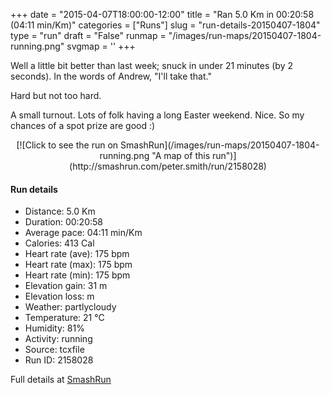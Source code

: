 +++
date = "2015-04-07T18:00:00-12:00"
title = "Ran 5.0 Km in 00:20:58 (04:11 min/Km)"
categories = ["Runs"]
slug = "run-details-20150407-1804"
type = "run"
draft = "False"
runmap = "/images/run-maps/20150407-1804-running.png"
svgmap = '<polyline points="95 78, 79 83, 72 95, 67 94, 52 100, 42 98, 40 81, 4 72, 18 37, 46 13, 57 0, 65 0, 69 4, 67 7, 52 20, 30 43, 49 22, 68 3, 56 2, 21 34, 5 72, 41 81, 40 95, 47 100, 70 97, 85 80, 95 78, 97 73">'
+++

Well a little bit better than last week; snuck in under 21 minutes (by 2 seconds). In the words of Andrew, "I'll take that."

Hard but not too hard. 

A small turnout. Lots of folk having a long Easter weekend. Nice. So my chances of a spot prize are good :)




<!--more-->

<center>
[![Click to see the run on SmashRun](/images/run-maps/20150407-1804-running.png "A map of this run")](http://smashrun.com/peter.smith/run/2158028)
</center>

#### Run details

* Distance: 5.0 Km
* Duration: 00:20:58
* Average pace: 04:11 min/Km
* Calories: 413 Cal
* Heart rate (ave): 175 bpm
* Heart rate (max): 175 bpm
* Heart rate (min): 175 bpm
* Elevation gain: 31 m
* Elevation loss:  m
* Weather: partlycloudy
* Temperature: 21 &deg;C
* Humidity: 81%
* Activity: running
* Source: tcxfile
* Run ID: 2158028

Full details at [SmashRun](http://smashrun.com/peter.smith/run/2158028)